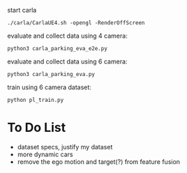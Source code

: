 start carla
```Shell
./carla/CarlaUE4.sh -opengl -RenderOffScreen
```

evaluate and collect data using 4 camera:
```Shell
python3 carla_parking_eva_e2e.py
```
evaluate and collect data using 6 camera:
```Shell
python3 carla_parking_eva.py
```

train using 6 camera dataset:
```shell
python pl_train.py
```

# To Do List
* dataset specs, justify my dataset
* more dynamic cars
* remove the ego motion and target(?) from feature fusion
